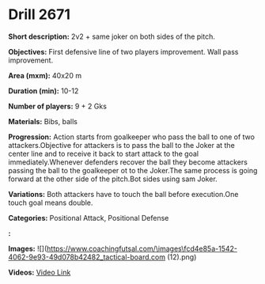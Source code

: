 # Drill 2671

**Short description:**
2v2 + same joker on both sides of the pitch.

**Objectives:**
First defensive line of two players improvement. Wall pass improvement.

**Area (mxm):**
40x20 m

**Duration (min):**
10-12

**Number of players:**
9 + 2 Gks

**Materials:**
Bibs, balls

**Progression:**
Action starts from goalkeeper who pass the ball to one of two attackers.Objective for attackers is to pass the ball to the Joker at the center line and to receive it back to start attack to the goal immediately.Whenever defenders recover the ball they become attackers passing the ball to the goalkeeper ot to the Joker.The same process is going forward at the other side of the pitch.Bot sides using sam Joker.

**Variations:**
Both attackers have to touch the ball before execution.One touch goal means double.

**Categories:**
Positional Attack, Positional Defense

**:**


**Images:**
![](https://www.coachingfutsal.com/\images\fcd4e85a-1542-4062-9e93-49d078b42482_tactical-board.com (12).png)

**Videos:**
[Video Link](https://www.youtube.com/embed/PRz4zekTLXk)

